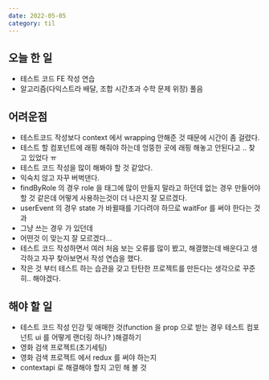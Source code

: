 ```yaml
---
date: 2022-05-05
category: til
---
```


## 오늘 한 일

- 테스트 코드 FE 작성 연습
- 알고리즘(다익스트라 배달, 조합 시간초과 수학 문제 위장) 풀음

## 어려운점

- 테스트코드 작성보다 context 에서 wrapping 안해준 것 때문에 시간이 좀 걸렸다.
- 테스트 할 컴포넌트에 래핑 해줘야 하는데 엉뚱한 곳에 래핑 해놓고 안된다고 .. 찾고 있었다 ㅠ
- 테스트 코드 작성을 많이 해봐야 할 것 같았다.
- 익숙치 않고 자꾸 버벅댄다.
- findByRole 의 경우 role 을 태그에 많이 만들지 말라고 하던데 없는 경우 만들어야 할 것 같은데 어떻게 사용하는것이 더 나은지 잘 모르겠다.
- userEvent 의 경우 state 가 바뀔때를 기다려야 하므로 waitFor 를 써야 한다는 것과
- 그냥 쓰는 경우 가 있던데
- 어떤것 이 맞는지 잘 모르겠다...
- 테스트 코드 작성하면서 여러 처음 보는 오류를 많이 봤고, 해결했는데 배운다고 생각하고 자꾸 찾아보면서 작성 연습을 했다.
- 작은 것 부터 테스트 하는 습관을 갖고 탄탄한 프로젝트를 만든다는 생각으로 꾸준히.. 해야겠다.

## 해야 할 일

- 테스트 코드 작성 인강 및 애매한 것(function 을 prop 으로 받는 경우 테스트 컴포넌트 ui 를 어떻게 랜더링 하나? )해결하기
- 영화 검색 프로젝트(초기세팅)
- 영화 검색 프로젝트 에서 redux 를 써야 하는지
- contextapi 로 해결해야 할지 고민 해 볼 것
